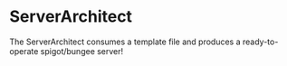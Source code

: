 # ServerArchitect
The ServerArchitect consumes a template file and produces a ready-to-operate spigot/bungee server!
